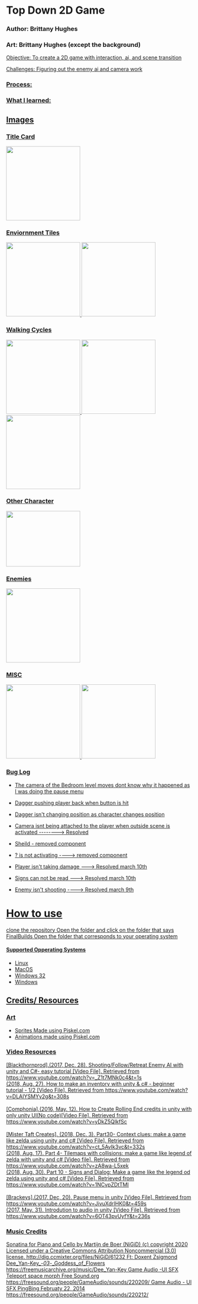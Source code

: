 # Top Down 2D Game
### Author: Brittany Hughes 
### Art: Brittany Hughes (except the background)
<u>
Objective: To create a 2D game with interaction, ai, and scene transition

Challenges: Figuring out the enemy ai and camera work

### Process:  

### What I learned: 
 

## Images
### Title Card
<img src = "https://github.com/B-Nicole/Unity_2D-Project/assets/43286085/5bfcfad6-b2c6-4ffe-915c-7e88f438fbb4" width="200" height="200">

### Enviornment Tiles
<img src = "https://github.com/B-Nicole/Unity_2D-Project/assets/43286085/daf9a0a9-3274-4e3e-9814-a26417224e1d" width="200" height="200">
<img src = "https://github.com/B-Nicole/Unity_2D-Project/assets/43286085/6df454a2-6bb2-455f-8fc4-a508cae94453" width="200" height="200">

### Walking Cycles
<img src = "https://github.com/B-Nicole/Unity_2D-Project/assets/43286085/f22bd521-e748-4859-bd28-1175a8ef6c8b" width="200" height="200">
<img src = "https://github.com/B-Nicole/Unity_2D-Project/assets/43286085/370eaf98-b51d-4285-bd8e-56d527e7c560" width="200" height="200">
<img src = "https://github.com/B-Nicole/Unity_2D-Project/assets/43286085/f6e59a34-14aa-4c41-be2f-aad124f5f8ee" width="200" height="200">

### Other Character
<img src = "https://github.com/B-Nicole/Unity_2D-Project/assets/43286085/c0e55d05-63b5-4301-b967-b7ad7266eddf" width="200" height="150">

### Enemies
<img src = "https://github.com/B-Nicole/Unity_2D-Project/assets/43286085/9c6ef8c6-f2ee-4977-bef9-505e51dc53cf" width="200" height="200">


### MISC
<img src = "https://github.com/B-Nicole/Unity_2D-Project/assets/43286085/a16b8d16-d8ab-48df-aa78-43caeb2304d8" width="200" height="200">
<img src = "https://github.com/B-Nicole/Unity_2D-Project/assets/43286085/dedf90c4-86ea-44f6-b04a-7af8841d94f9" width="200" height="200">


### Bug Log
 - The camera of the Bedroom level moves dont know why it happened as I was doing the pause menu
 - Dagger pushing player back when button is hit
 - Dagger isn't changing position as character changes position 

 - Camera isnt being attached to the player when outside scene is activated --------> Resolved
 - Sheild - removed component
 - ? is not activating ----> removed component
 - Player isn't taking damage ---> Resolved march 10th  
 - Signs can not be read ---> Resolved march 10th 
 - Enemy isn't shooting ----> Resolved march 9th 
 
# How to use
clone the repository
Open the folder and click on the folder that says FinalBuilds
Open the folder that corresponds to your operating system

#### Supported Opperating Systems
<ul>
 <li>Linux</li> 
 <li>MacOS</li>
 <li>Windows 32</li>
 <li>Windows</li>
</ul>

## Credits/ Resources
### Art
- Sprites Made using Piskel.com 
- Animations made using Piskel.com

### Video Resources
[Blackthornprod].(2017, Dec. 28). Shooting/Follow/Retreat Enemy AI with unity and C#- easy tutorial [Video File]. Retrieved from https://www.youtube.com/watch?v=_Z1t7MNk0c4&t=1s <br>
                 (2018, Aug. 27). How to make an inventory with unity & c# - beginner tutorial - 1/2 [Video File]. Retrieved from https://www.youtube.com/watch?v=DLAIYSMYy2g&t=308s <br>
<br>
[Comphonia].(2016, May. 12). How to Create Rolling End credits in unity with only unity UI(No code)[Video File]. Retrieved from https://www.youtube.com/watch?v=yDkZ5QIkfSc <br>
<br>
[Mister Taft Creates]. (2018, Dec. 3). Part30- Context clues: make a game like zelda using unity and c# [Video File]. Retrieved from https://www.youtube.com/watch?v=ct_5AvIk3vc&t=332s <br>
                       (2018, Aug. 17). Part 4- Tilemaps with collisions: make a game like legend of zelda with unity and c# [Video file]. Retrieved from https://www.youtube.com/watch?v=zA8wa-L5xek <br>
                       (2018, Aug. 30). Part 10 - Signs and Dialog: Make a game like the legend od zelda using unity and c# [Video File]. Retrieved from https://www.youtube.com/watch?v=1NCvpZDtTMI <br>
<br>
[Brackeys].(2017, Dec, 20). Pause menu in unity [Video File]. Retrieved from https://www.youtube.com/watch?v=JivuXdrIHK0&t=459s <br>
           (2017, May. 31). Introdution to audio in unity [Video File]. Retrieved from https://www.youtube.com/watch?v=6OT43pvUyfY&t=236s <br>

### Music Credits
Sonatina for Piano and Cello by Martijn de Boer (NiGiD) (c) copyright 2020 Licensed under a Creative Commons Attribution Noncommercial  (3.0) license. http://dig.ccmixter.org/files/NiGiD/61232 Ft: Doxent Zsigmond
Dee_Yan-Key_-_03_-_Goddess_of_Flowers https://freemusicarchive.org/music/Dee_Yan-Key
Game Audio -UI SFX Teleport space morph Free Sound.org https://freesound.org/people/GameAudio/sounds/220209/
Game Audio - UI SFX PingBing Februaty 22, 2014 https://freesound.org/people/GameAudio/sounds/220212/
